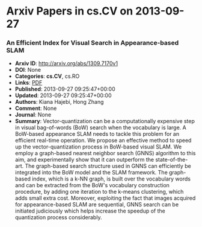 # Arxiv Papers in cs.CV on 2013-09-27
### An Efficient Index for Visual Search in Appearance-based SLAM
- **Arxiv ID**: http://arxiv.org/abs/1309.7170v1
- **DOI**: None
- **Categories**: **cs.CV**, cs.RO
- **Links**: [PDF](http://arxiv.org/pdf/1309.7170v1)
- **Published**: 2013-09-27 09:25:47+00:00
- **Updated**: 2013-09-27 09:25:47+00:00
- **Authors**: Kiana Hajebi, Hong Zhang
- **Comment**: None
- **Journal**: None
- **Summary**: Vector-quantization can be a computationally expensive step in visual bag-of-words (BoW) search when the vocabulary is large. A BoW-based appearance SLAM needs to tackle this problem for an efficient real-time operation. We propose an effective method to speed up the vector-quantization process in BoW-based visual SLAM. We employ a graph-based nearest neighbor search (GNNS) algorithm to this aim, and experimentally show that it can outperform the state-of-the-art. The graph-based search structure used in GNNS can efficiently be integrated into the BoW model and the SLAM framework. The graph-based index, which is a k-NN graph, is built over the vocabulary words and can be extracted from the BoW's vocabulary construction procedure, by adding one iteration to the k-means clustering, which adds small extra cost. Moreover, exploiting the fact that images acquired for appearance-based SLAM are sequential, GNNS search can be initiated judiciously which helps increase the speedup of the quantization process considerably.



